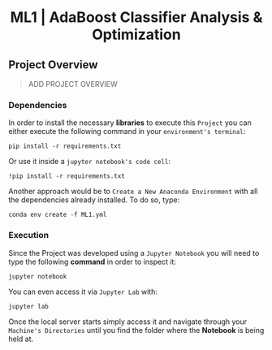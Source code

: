 <div align="center">

# ML1 | AdaBoost Classifier Analysis & Optimization
</div>

<p align="center" width="100%">
    <!-- <img src="./Connect 4/Assets/ConnectFour_README_Wallpaper.jpg" width="60%" height="60%" /> -->
</p>

## Project Overview
> ADD PROJECT OVERVIEW

### Dependencies

In order to install the necessary **libraries** to execute this `Project` you can either execute the following command in your `environment's terminal`:

    pip install -r requirements.txt

Or use it inside a `jupyter notebook's code cell`:

    !pip install -r requirements.txt

Another approach would be to `Create a New Anaconda Environment` with all the dependencies already installed. To do so, type:

    conda env create -f ML1.yml

### Execution
Since the Project was developed using a `Jupyter Notebook` you will need to type the following **command** in order to inspect it:

    jupyter notebook 

You can even access it via `Jupyter Lab` with:

    jupyter lab

Once the local server starts simply access it and navigate through your `Machine's Directories` until you find the folder where the **Notebook** is being held at.
